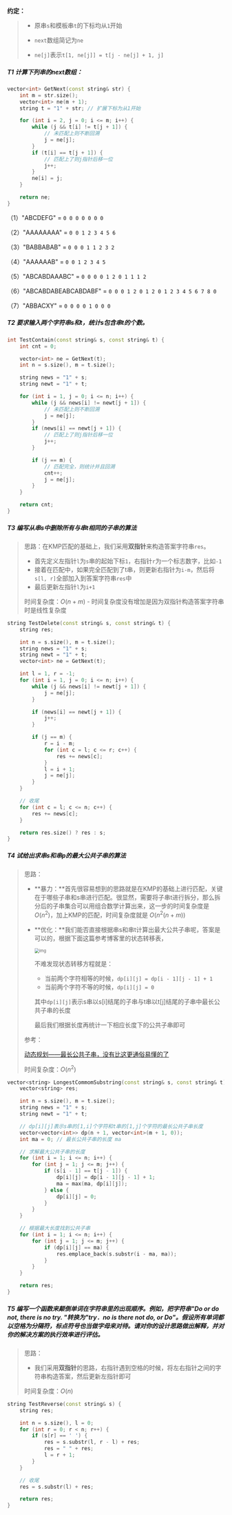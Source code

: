 **约定：**

> - 原串`s`和模板串`t`的下标均从`1`开始
>
> - `next`数组简记为`ne`
> - `ne[j]`表示`t[1, ne[j]] = t[j - ne[j] + 1, j]`

##### T1 计算下列串的next数组：

```c++
vector<int> GetNext(const string& str) {
    int m = str.size();
    vector<int> ne(m + 1);
    string t = "1" + str; // 扩展下标为从1开始

    for (int i = 2, j = 0; i <= m; i++) {
        while (j && t[i] != t[j + 1]) {
            // 未匹配上则不断回溯
            j = ne[j];
        }
        if (t[i] == t[j + 1]) {
            // 匹配上了则j指针后移一位
            j++;
        }
        ne[i] = j;
    }

    return ne;
}
```

  （1）"ABCDEFG" = `0 0 0 0 0 0 0`

  （2）"AAAAAAAA" = `0 0 1 2 3 4 5 6`

  （3）"BABBABAB" = `0 0 0 1 1 2 3 2`

  （4）"AAAAAAB" = `0 0 1 2 3 4 5`

  （5）"ABCABDAAABC" = `0 0 0 0 1 2 0 1 1 1 2`

  （6）"ABCABDABEABCABDABF" = `0 0 0 1 2 0 1 2 0 1 2 3 4 5 6 7 8 0 `

  （7）"ABBACXY" = `0 0 0 0 1 0 0 0`

##### T2 要求输入两个字符串s和t，统计s包含串t的个数。

```c++
int TestContain(const string& s, const string& t) {
    int cnt = 0;

    vector<int> ne = GetNext(t);
    int n = s.size(), m = t.size();

    string news = "1" + s;
    string newt = "1" + t;

    for (int i = 1, j = 0; i <= n; i++) {
        while (j && news[i] != newt[j + 1]) {
            // 未匹配上则不断回溯
            j = ne[j];
        }
        if (news[i] == newt[j + 1]) {
            // 匹配上了则j指针后移一位
            j++;
        }

        if (j == m) {
            // 匹配完全，则统计并且回溯
            cnt++;
            j = ne[j];
        }
    }

    return cnt;
}
```

##### T3 编写从串s中删除所有与串t相同的子串的算法

> 思路：在KMP匹配的基础上，我们采用**双指针**来构造答案字符串`res`。
>
> - 首先定义左指针`l`为`s`串的起始下标`1`，右指针`r`为一个标志数字，比如`-1`
> - 接着在匹配中，如果完全匹配到了t串，则更新右指针为`i-m`，然后将`s[l, r]`全部加入到答案字符串`res`中
> - 最后更新左指针`l`为`i+1`
>
> 时间复杂度：$O(n+m)$ - 时间复杂度没有增加是因为双指针构造答案字符串时是线性复杂度

```c++
string TestDelete(const string& s, const string& t) {
    string res;

    int n = s.size(), m = t.size();
    string news = "1" + s;
    string newt = "1" + t;
    vector<int> ne = GetNext(t);

    int l = 1, r = -1;
    for (int i = 1, j = 0; i <= n; i++) {
        while (j && news[i] != newt[j + 1]) {
            j = ne[j];
        }

        if (news[i] == newt[j + 1]) {
            j++;
        }

        if (j == m) {
            r = i - m;
            for (int c = l; c <= r; c++) {
                res += news[c];
            }
            l = i + 1;
            j = ne[j];
        }
    }

    // 收尾
    for (int c = l; c <= n; c++) {
        res += news[c];
    }

    return res.size() ? res : s;
}
```

##### T4 试给出求串s和串p的最大公共子串的算法

> 思路：
>
> - **暴力：**首先很容易想到的思路就是在KMP的基础上进行匹配，关键在于哪些子串和s串进行匹配。很显然，需要将子串t进行拆分，那么拆分后的子串集合可以用组合数学计算出来，这一步的时间复杂度是 $O(n^2)$，加上KMP的匹配，时间复杂度就是 $O(n^2(n+m))$
>
> - **优化：**我们能否直接根据串s和串t计算出最大公共子串呢，答案是可以的，根据下面这篇参考博客里的状态转移表，
>
>     <img src="https://img-blog.csdnimg.cn/img_convert/a164d68c4c86b605427697a35945f3c4.png" alt="img" style="zoom: 67%;" />
>
>     不难发现状态转移方程就是：
>
>     - 当前两个字符相等的时候，`dp[i][j] = dp[i - 1][j - 1] + 1`
>     - 当前两个字符不等的时候，`dp[i][j] = 0`
>
>     其中`dp[i][j]`表示s串以s[i]结尾的子串与t串以t[j]结尾的子串中最长公共子串的长度
>
>     最后我们根据长度再统计一下相应长度下的公共子串即可
>
> 参考：
>
> [动态规划——最长公共子串，没有比这更通俗易懂的了](https://blog.csdn.net/weixin_44572229/article/details/121816153?ops_request_misc=%257B%2522request%255Fid%2522%253A%2522169762490716800227478339%2522%252C%2522scm%2522%253A%252220140713.130102334..%2522%257D&request_id=169762490716800227478339&biz_id=0&utm_medium=distribute.pc_search_result.none-task-blog-2~all~top_positive~default-1-121816153-null-null.142^v96^pc_search_result_base5&utm_term=%E6%9C%80%E9%95%BF%E5%85%AC%E5%85%B1%E5%AD%90%E4%B8%B2&spm=1018.2226.3001.4187)
>
> 时间复杂度：$O(n^2)$

```c++
vector<string> LongestCommomSubstring(const string& s, const string& t) {
    vector<string> res;

    int n = s.size(), m = t.size();
    string news = "1" + s;
    string newt = "1" + t;

    // dp[i][j]表示s串的[1,i]个字符和t串的[1,j]个字符的最长公共子串长度
    vector<vector<int>> dp(n + 1, vector<int>(m + 1, 0));
    int ma = 0; // 最长公共子串的长度 ma

    // 求解最大公共子串的长度
    for (int i = 1; i <= n; i++) {
        for (int j = 1; j <= m; j++) {
            if (s[i - 1] == t[j - 1]) {
                dp[i][j] = dp[i - 1][j - 1] + 1;
                ma = max(ma, dp[i][j]);
            } else {
                dp[i][j] = 0;
            }
        }
    }

    // 根据最大长度找到公共子串
    for (int i = 1; i <= n; i++) {
        for (int j = 1; j <= m; j++) {
            if (dp[i][j] == ma) {
                res.emplace_back(s.substr(i - ma, ma));
            }
        }
    }

    return res;
}
```

##### T5 编写一个函数来颠倒单词在字符串里的出现顺序。例如，把字符串"Do or do not, there is no try. "转换为"try．no is there not do, or Do"。假设所有单词都以空格为分隔符，标点符号也当做字母来对待。请对你的设计思路做出解释，并对你的解决方案的执行效率进行评估。

> 思路：
>
> - 我们采用**双指针**的思路，右指针遇到空格的时候，将左右指针之间的字符串构造答案，然后更新左指针即可
>
> 时间复杂度：$O(n)$

```c++
string TestReverse(const string& s) {
    string res;

    int n = s.size(), l = 0;
    for (int r = 0; r < n; r++) {
        if (s[r] == ' ') {
            res = s.substr(l, r - l) + res;
            res = " " + res;
            l = r + 1;
        }
    }

    // 收尾
    res = s.substr(l) + res;

    return res;
}
```